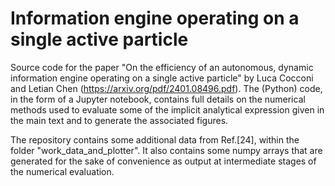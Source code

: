 # Information engine operating on a single active particle 

Source code for the paper "On the efficiency of an autonomous, dynamic information engine operating on a single active particle" by Luca Cocconi and Letian Chen (https://arxiv.org/pdf/2401.08496.pdf). The (Python) code, in the form of a Jupyter notebook, contains full details on the numerical methods used to evaluate some of the implicit analytical expression given in the main text and to generate the associated figures.

The repository contains some additional data from Ref.[24], within the folder "work_data_and_plotter". It also contains some numpy arrays that are generated for the sake of convenience as output at intermediate stages of the numerical evaluation.
